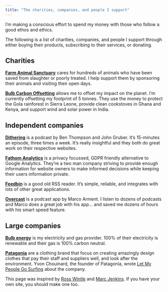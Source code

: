 ```yaml
---
title: "The charities, companies, and people I support"
---
```


I’m making a conscious effort to spend my money with those who follow a good ethos and ethics.

The following is a list of charities, companies, and people I support through either buying their products, subscribing to their services, or donating.

## Charities

**[Farm Animal Sanctuary](https://www.thefarmanimalsanctuary.co.uk/)** cares for hundreds of animals who have been saved from slaughter or poorly treated. I help support them by sponsoring their animals and visiting their open days.

**[Bulb Carbon Offsetting](https://bulb.co.uk/carbon-calculator/)** allows me to offset my impact on the planet. I’m currently offsetting my footprint of 5 tonnes. They use the money to protect the Gola rainforest in Sierra Leone, provide clean cookstoves in Ghana and Kenya, and support wind and solar power in India.

## Independent companies

**[Dithering](https://dithering.fm/)** is a podcast by Ben Thompson and John Gruber. It’s 15-minutes an episode, three times a week. It’s really insightful and they both do great work on their respective websites.

**[Fathom Analytics](https://usefathom.com/ref/ZIAIFM)** is a privacy focussed, GDPR friendly alternative to Google Analytics. They’re a two man company striving to provide enough information for website owners to make informed decisions while keeping their users information private.

**[Feedbin](https://feedbin.com/)** is a good old RSS reader. It’s simple, reliable, and integrates with lots of other great applications.

**[Overcast](https://overcast.fm/)** is a podcast app by Marco Arment. I listen to dozens of podcasts and Marco does a great job with his app… and saved me dozens of hours with his smart speed feature.

## Large companies

**[Bulb energy](https://www.bulb.me/davidr1004)** is my electricity and gas provider. 100% of their electricity is renewable and their gas is 100% carbon neutral.

**[Patagonia](https://www.patagonia.com/)** are a clothing brand that focus on creating amazingly design clothes that pay their staff and suppliers well, and look after the environment. Yvon Chouinard, the founder of Patagonia, wrote [Let My People Go Surfing](https://www.goodreads.com/book/show/22155.Let_My_People_Go_Surfing) about the company.

This page was inspired by [Ross Wintle](https://rosswintle.uk/supports/) and [Marc Jenkins](http://www.marcjenkins.co.uk/supports/). If you have your own site, you should make one too.